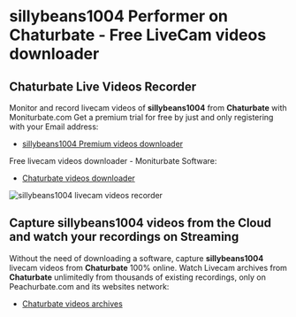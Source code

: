 # sillybeans1004 Performer on Chaturbate - Free LiveCam videos downloader

## Chaturbate Live Videos Recorder

Monitor and record livecam videos of **sillybeans1004** from **Chaturbate** with Moniturbate.com
Get a premium trial for free by just and only registering with your Email address:
* [sillybeans1004 Premium videos downloader](https://moniturbate.com/request-demo-licence-key.html)

Free livecam videos downloader - Moniturbate Software:
* [Chaturbate videos downloader](https://moniturbate.com/moniturbate-download-software.html)

![sillybeans1004 livecam videos recorder](https://peachurnet.com/templates/moniturbate-software.png)


## Capture sillybeans1004 videos from the Cloud and watch your recordings on Streaming

Without the need of downloading a software, capture **sillybeans1004** livecam videos from **Chaturbate** 100% online.
Watch Livecam archives from **Chaturbate** unlimitedly from thousands of existing recordings, only on Peachurbate.com and its websites network:
* [Chaturbate videos archives](https://peachurnet.com/)